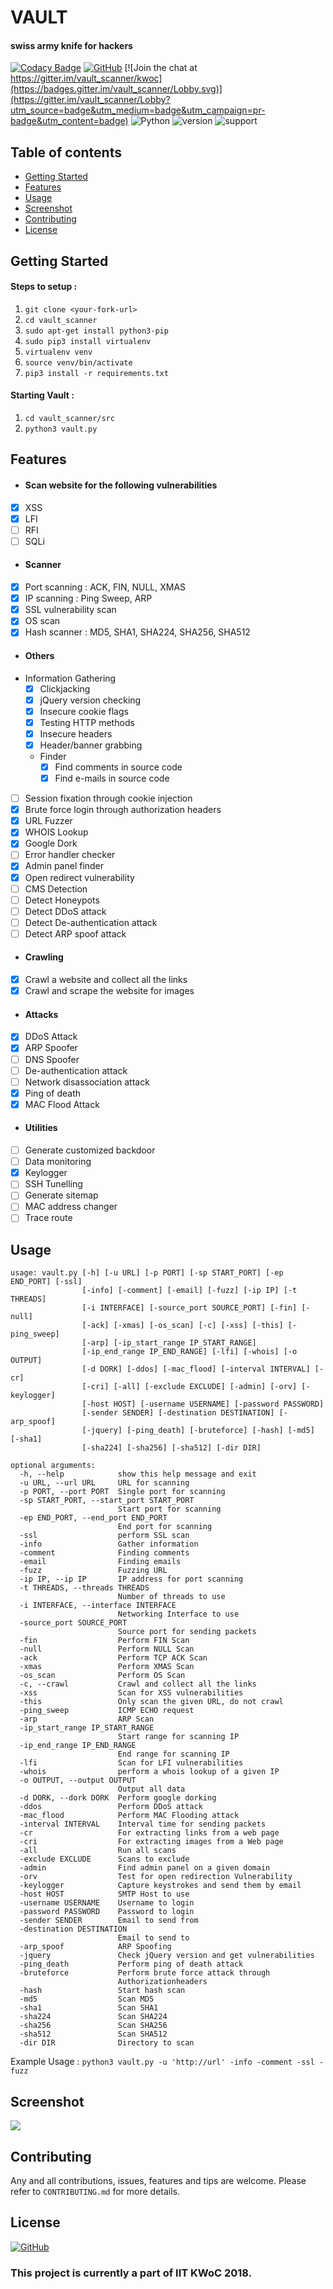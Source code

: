 # VAULT
#### swiss army knife for hackers

[![Codacy Badge](https://api.codacy.com/project/badge/Grade/740204dd950c4e49841c94f2c32af78a)](https://app.codacy.com/app/abhisharma404/vault_scanner?utm_source=github.com&utm_medium=referral&utm_content=abhisharma404/vault_scanner&utm_campaign=Badge_Grade_Dashboard)
[![GitHub](https://img.shields.io/github/license/mashape/apistatus.svg)](https://github.com/abhisharma404/vault_scanner)
[![Join the chat at https://gitter.im/vault_scanner/kwoc](https://badges.gitter.im/vault_scanner/Lobby.svg)](https://gitter.im/vault_scanner/Lobby?utm_source=badge&utm_medium=badge&utm_campaign=pr-badge&utm_content=badge) ![Python](https://img.shields.io/badge/python-%3E%3D3-brightgreen.svg)
![version](https://img.shields.io/badge/version-0.1.0-yellow.svg)
![support](https://img.shields.io/badge/OS-Linux-orange.svg)

## Table of contents
- [Getting Started](#getting-started)
- [Features](#features)
- [Usage](#usage)
- [Screenshot](#screenshot)
- [Contributing](#contributing)
- [License](#license)

## Getting Started

#### Steps to setup :

1. `git clone <your-fork-url>`
2. `cd vault_scanner`
3. `sudo apt-get install python3-pip`
4. `sudo pip3 install virtualenv`
5. `virtualenv venv`
6. `source venv/bin/activate`
7. `pip3 install -r requirements.txt`

#### Starting Vault :

1. `cd vault_scanner/src`
2. `python3 vault.py`

## Features
* #### Scan website for the following vulnerabilities
- [x] XSS
- [x] LFI
- [ ] RFI
- [ ] SQLi

* #### Scanner
- [x] Port scanning : ACK, FIN, NULL, XMAS
- [x] IP scanning : Ping Sweep, ARP
- [x] SSL vulnerability scan
- [x] OS scan
- [x] Hash scanner : MD5, SHA1, SHA224, SHA256, SHA512

* #### Others
- Information Gathering
  - [x] Clickjacking
  - [x] jQuery version checking
  - [x] Insecure cookie flags
  - [x] Testing HTTP methods
  - [x] Insecure headers
  - [x] Header/banner grabbing
  - Finder
    - [x] Find comments in source code
    - [x] Find e-mails in source code
- [ ] Session fixation through cookie injection
- [x] Brute force login through authorization headers
- [x] URL Fuzzer
- [x] WHOIS Lookup
- [x] Google Dork
- [ ] Error handler checker
- [x] Admin panel finder
- [x] Open redirect vulnerability
- [ ] CMS Detection
- [ ] Detect Honeypots
- [ ] Detect DDoS attack
- [ ] Detect De-authentication attack
- [ ] Detect ARP spoof attack

* #### Crawling
- [x] Crawl a website and collect all the links
- [x] Crawl and scrape the website for images

* #### Attacks
- [x] DDoS Attack
- [x] ARP Spoofer
- [ ] DNS Spoofer
- [ ] De-authentication attack
- [ ] Network disassociation attack
- [X] Ping of death
- [x] MAC Flood Attack

* #### Utilities
- [ ] Generate customized backdoor
- [ ] Data monitoring
- [X] Keylogger
- [ ] SSH Tunelling
- [ ] Generate sitemap
- [ ] MAC address changer
- [ ] Trace route

## Usage

```
usage: vault.py [-h] [-u URL] [-p PORT] [-sp START_PORT] [-ep END_PORT] [-ssl]
                [-info] [-comment] [-email] [-fuzz] [-ip IP] [-t THREADS]
                [-i INTERFACE] [-source_port SOURCE_PORT] [-fin] [-null]
                [-ack] [-xmas] [-os_scan] [-c] [-xss] [-this] [-ping_sweep]
                [-arp] [-ip_start_range IP_START_RANGE]
                [-ip_end_range IP_END_RANGE] [-lfi] [-whois] [-o OUTPUT]
                [-d DORK] [-ddos] [-mac_flood] [-interval INTERVAL] [-cr]
                [-cri] [-all] [-exclude EXCLUDE] [-admin] [-orv] [-keylogger]
                [-host HOST] [-username USERNAME] [-password PASSWORD]
                [-sender SENDER] [-destination DESTINATION] [-arp_spoof]
                [-jquery] [-ping_death] [-bruteforce] [-hash] [-md5] [-sha1]
                [-sha224] [-sha256] [-sha512] [-dir DIR]

optional arguments:
  -h, --help            show this help message and exit
  -u URL, --url URL     URL for scanning
  -p PORT, --port PORT  Single port for scanning
  -sp START_PORT, --start_port START_PORT
                        Start port for scanning
  -ep END_PORT, --end_port END_PORT
                        End port for scanning
  -ssl                  perform SSL scan
  -info                 Gather information
  -comment              Finding comments
  -email                Finding emails
  -fuzz                 Fuzzing URL
  -ip IP, --ip IP       IP address for port scanning
  -t THREADS, --threads THREADS
                        Number of threads to use
  -i INTERFACE, --interface INTERFACE
                        Networking Interface to use
  -source_port SOURCE_PORT
                        Source port for sending packets
  -fin                  Perform FIN Scan
  -null                 Perform NULL Scan
  -ack                  Perform TCP ACK Scan
  -xmas                 Perform XMAS Scan
  -os_scan              Perform OS Scan
  -c, --crawl           Crawl and collect all the links
  -xss                  Scan for XSS vulnerabilities
  -this                 Only scan the given URL, do not crawl
  -ping_sweep           ICMP ECHO request
  -arp                  ARP Scan
  -ip_start_range IP_START_RANGE
                        Start range for scanning IP
  -ip_end_range IP_END_RANGE
                        End range for scanning IP
  -lfi                  Scan for LFI vulnerabilities
  -whois                perform a whois lookup of a given IP
  -o OUTPUT, --output OUTPUT
                        Output all data
  -d DORK, --dork DORK  Perform google dorking
  -ddos                 Perform DDoS attack
  -mac_flood            Perform MAC Flooding attack
  -interval INTERVAL    Interval time for sending packets
  -cr                   For extracting links from a web page
  -cri                  For extracting images from a Web page
  -all                  Run all scans
  -exclude EXCLUDE      Scans to exclude
  -admin                Find admin panel on a given domain
  -orv                  Test for open redirection Vulnerability
  -keylogger            Capture keystrokes and send them by email
  -host HOST            SMTP Host to use
  -username USERNAME    Username to login
  -password PASSWORD    Password to login
  -sender SENDER        Email to send from
  -destination DESTINATION
                        Email to send to
  -arp_spoof            ARP Spoofing
  -jquery               Check jQuery version and get vulnerabilities
  -ping_death           Perform ping of death attack
  -bruteforce           Perform brute force attack through
                        Authorizationheaders
  -hash                 Start hash scan
  -md5                  Scan MD5
  -sha1                 Scan SHA1
  -sha224               Scan SHA224
  -sha256               Scan SHA256
  -sha512               Scan SHA512
  -dir DIR              Directory to scan
```

Example Usage : `python3 vault.py -u 'http://url' -info -comment -ssl -fuzz`

## Screenshot
![](logo/Initial_Setup.png)

## Contributing
Any and all contributions, issues, features and tips are welcome.
Please refer to `CONTRIBUTING.md` for more details.

## License
[![GitHub](https://img.shields.io/github/license/mashape/apistatus.svg)](https://github.com/abhisharma404/vault_scanner)

### This project is currently a part of IIT KWoC 2018.
